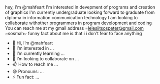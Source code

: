 hey, i'm @mahfeart
I'm interested in devepment of programs and creation of graphics 
I'm currently undergraduate looking forward to graduate from diploma in information communication technology 
I am looking to collaborate withother programmers in program development and coding 
You can reach me at my gmail address =lelesiitsospeter@gmail.com 
~sosmah~
funny fact about me is that i i don't fear to face anything 
- 👋 Hi, I’m @mahfeart
- 👀 I’m interested in ...
- 🌱 I’m currently learning ...
- 💞️ I’m looking to collaborate on ...
- 📫 How to reach me ...
- 😄 Pronouns: ...
- ⚡ Fun fact: ...

<!---
mahfeart/mahfeart is a ✨ special ✨ repository because its `README.md` (this file) appears on your GitHub profile.
You can click the Preview link to take a look at your changes.
--->
